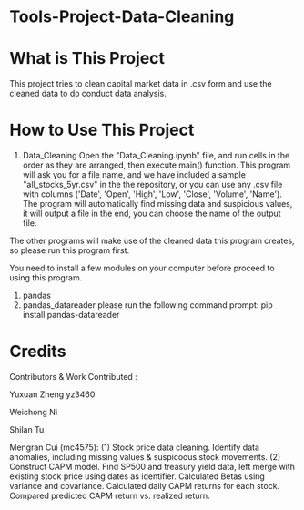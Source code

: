 # Tools-Project-Data-Cleaning

# What is This Project
This project tries to clean capital market data in .csv form and use the cleaned data to do conduct data analysis. 

# How to Use This Project
1. Data_Cleaning
Open the "Data_Cleaning.ipynb" file, and run cells in the order as they are arranged, then execute main() function. This program will ask you for a file name, and we have included a sample "all_stocks_5yr.csv" in the the repository, or you can use any .csv file with columns ('Date', 'Open', 'High', 'Low', 'Close', 'Volume', 'Name'). The program will automatically find missing data and suspicious values, it will output a file in the end, you can choose the name of the output file. 

The other programs will make use of the cleaned data this program creates, so please run this program first. 

You need to install a few modules on your computer before proceed to using this program. 
1. pandas
2. pandas_datareader
   please run the following command prompt: pip install pandas-datareader
   
# Credits
Contributors & Work Contributed :

Yuxuan Zheng yz3460

Weichong Ni

Shilan Tu

Mengran Cui (mc4575): (1) Stock price data cleaning. Identify data anomalies, including missing values & suspicoous stock movements. (2) Construct CAPM model. Find SP500 and treasury yield data, left merge with existing stock price using dates as identifier.  Calculated Betas using variance and covariance. Calculated daily CAPM returns for each stock. Compared predicted CAPM return vs. realized return. 
